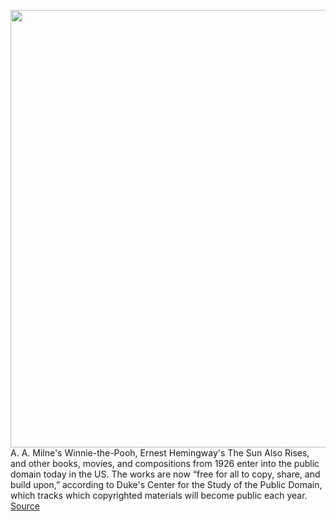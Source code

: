 <img src='https://cdn.vox-cdn.com/thumbor/1yPzrB2d1Jdj3MaY_2xl22IbnJ4=/0x0:468x590/1200x800/filters:focal(262x125:336x199)/cdn.vox-cdn.com/uploads/chorus_image/image/70336491/WinnieThePooh.0.jpeg' width='700px' /><br/>
A. A. Milne's Winnie-the-Pooh, Ernest Hemingway's The Sun Also Rises, and other books, movies, and compositions from 1926 enter into the public domain today in the US. The works are now “free for all to copy, share, and build upon,” according to Duke's Center for the Study of the Public Domain, which tracks which copyrighted materials will become public each year.
<a href='https://www.theverge.com/2022/1/1/22862358/winnie-the-pooh-sun-also-rises-enter-public-domain'> Source <a/>